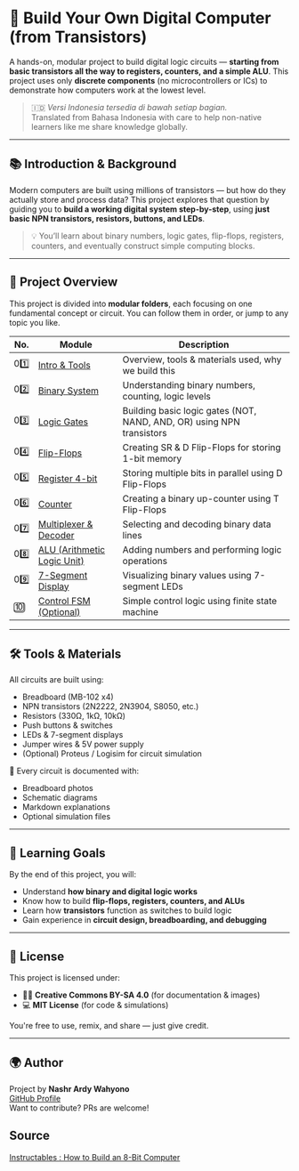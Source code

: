 # 🔌 Build Your Own Digital Computer (from Transistors)

A hands-on, modular project to build digital logic circuits — **starting from basic transistors all the way to registers, counters, and a simple ALU**. This project uses only **discrete components** (no microcontrollers or ICs) to demonstrate how computers work at the lowest level.

> 🇮🇩 *Versi Indonesia tersedia di bawah setiap bagian.*  
> Translated from Bahasa Indonesia with care to help non-native learners like me share knowledge globally.

---

## 📚 Introduction & Background

Modern computers are built using millions of transistors — but how do they actually store and process data? This project explores that question by guiding you to **build a working digital system step-by-step**, using **just basic NPN transistors, resistors, buttons, and LEDs**.

> 💡 You’ll learn about binary numbers, logic gates, flip-flops, registers, counters, and eventually construct simple computing blocks.

---

## 🔧 Project Overview

This project is divided into **modular folders**, each focusing on one fundamental concept or circuit. You can follow them in order, or jump to any topic you like.

| No. | Module | Description |
|-----|--------|-------------|
| 01️⃣ | [Intro & Tools](./00_intro/) | Overview, tools & materials used, why we build this |
| 02️⃣ | [Binary System](./01_binary_system/) | Understanding binary numbers, counting, logic levels |
| 03️⃣ | [Logic Gates](./02_logic_gates/) | Building basic logic gates (NOT, NAND, AND, OR) using NPN transistors |
| 04️⃣ | [Flip-Flops](./03_flipflops/) | Creating SR & D Flip-Flops for storing 1-bit memory |
| 05️⃣ | [Register 4-bit](./04_register/) | Storing multiple bits in parallel using D Flip-Flops |
| 06️⃣ | [Counter](./05_counter/) | Creating a binary up-counter using T Flip-Flops |
| 07️⃣ | [Multiplexer & Decoder](./06_mux_decoder/) | Selecting and decoding binary data lines |
| 08️⃣ | [ALU (Arithmetic Logic Unit)](./07_alu/) | Adding numbers and performing logic operations |
| 09️⃣ | [7-Segment Display](./08_display/) | Visualizing binary values using 7-segment LEDs |
| 🔟 | [Control FSM (Optional)](./09_control_fsm/) | Simple control logic using finite state machine |

---

## 🛠️ Tools & Materials

All circuits are built using:
- Breadboard (MB-102 x4)
- NPN transistors (2N2222, 2N3904, S8050, etc.)
- Resistors (330Ω, 1kΩ, 10kΩ)
- Push buttons & switches
- LEDs & 7-segment displays
- Jumper wires & 5V power supply
- (Optional) Proteus / Logisim for circuit simulation

📸 Every circuit is documented with:
- Breadboard photos
- Schematic diagrams
- Markdown explanations
- Optional simulation files

---

## 🧠 Learning Goals

By the end of this project, you will:
- Understand **how binary and digital logic works**
- Know how to build **flip-flops, registers, counters, and ALUs**
- Learn how **transistors** function as switches to build logic
- Gain experience in **circuit design, breadboarding, and debugging**

---

## 📝 License

This project is licensed under:
- 🧑‍🏫 **Creative Commons BY-SA 4.0** (for documentation & images)
- 💻 **MIT License** (for code & simulations)

You're free to use, remix, and share — just give credit.

---

## 🌍 Author

Project by **Nashr Ardy Wahyono**  
[GitHub Profile](https://github.com/yourusername)  
Want to contribute? PRs are welcome!


## Source
[Instructables : How to Build an 8-Bit Computer](https://www.instructables.com/How-to-Build-an-8-Bit-Computer/)